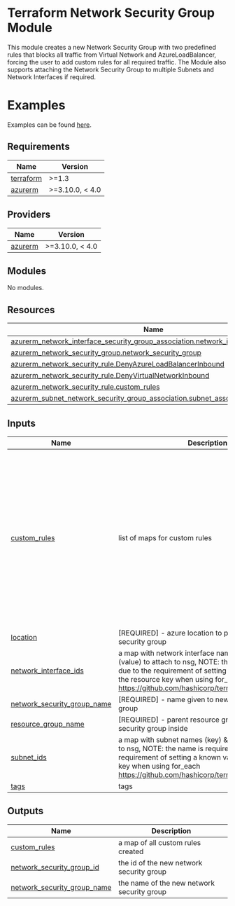 # Terraform Network Security Group Module
This module creates a new Network Security Group with two predefined rules that blocks all traffic from Virtual Network and AzureLoadBalancer, forcing the user to add custom rules for all required traffic. The Module also supports attaching the Network Security Group to multiple Subnets and Network Interfaces if required.

# Examples
Examples can be found [here](https://github.com/hmcts/terraform-module-network-security-group/tree/master/examples).

## Requirements

| Name | Version |
|------|---------|
| <a name="requirement_terraform"></a> [terraform](#requirement\_terraform) | >=1.3 |
| <a name="requirement_azurerm"></a> [azurerm](#requirement\_azurerm) | >=3.10.0, < 4.0 |

## Providers

| Name | Version |
|------|---------|
| <a name="provider_azurerm"></a> [azurerm](#provider\_azurerm) | >=3.10.0, < 4.0 |

## Modules

No modules.

## Resources

| Name | Type |
|------|------|
| [azurerm_network_interface_security_group_association.network_interface_association](https://registry.terraform.io/providers/hashicorp/azurerm/latest/docs/resources/network_interface_security_group_association) | resource |
| [azurerm_network_security_group.network_security_group](https://registry.terraform.io/providers/hashicorp/azurerm/latest/docs/resources/network_security_group) | resource |
| [azurerm_network_security_rule.DenyAzureLoadBalancerInbound](https://registry.terraform.io/providers/hashicorp/azurerm/latest/docs/resources/network_security_rule) | resource |
| [azurerm_network_security_rule.DenyVirtualNetworkInbound](https://registry.terraform.io/providers/hashicorp/azurerm/latest/docs/resources/network_security_rule) | resource |
| [azurerm_network_security_rule.custom_rules](https://registry.terraform.io/providers/hashicorp/azurerm/latest/docs/resources/network_security_rule) | resource |
| [azurerm_subnet_network_security_group_association.subnet_association](https://registry.terraform.io/providers/hashicorp/azurerm/latest/docs/resources/subnet_network_security_group_association) | resource |

## Inputs

| Name | Description | Type | Default | Required |
|------|-------------|------|---------|:--------:|
| <a name="input_custom_rules"></a> [custom\_rules](#input\_custom\_rules) | list of maps for custom rules | <pre>list(object({<br>    access                       = optional(string)<br>    description                  = optional(string)<br>    destination_address_prefix   = optional(string)<br>    destination_address_prefixes = optional(list(string))<br>    destination_port_ranges      = optional(list(string))<br>    destination_port_range       = optional(string)<br>    direction                    = optional(string)<br>    name                         = string<br>    priority                     = number<br>    protocol                     = optional(string)<br>    source_address_prefix        = optional(string)<br>    source_address_prefixes      = optional(list(string))<br>    source_port_range            = optional(string)<br>    source_port_ranges           = optional(list(string))<br>  }))</pre> | `[]` | no |
| <a name="input_location"></a> [location](#input\_location) | [REQUIRED] - azure location to place network security group | `string` | n/a | yes |
| <a name="input_network_interface_ids"></a> [network\_interface\_ids](#input\_network\_interface\_ids) | a map with network interface names (key) & ids (value) to attach to nsg, NOTE: the name is required due to the requirement of setting a known value for the resource key when using for\_each https://github.com/hashicorp/terraform/issues/29957 | `map(string)` | `{}` | no |
| <a name="input_network_security_group_name"></a> [network\_security\_group\_name](#input\_network\_security\_group\_name) | [REQUIRED] - name given to new network security group | `string` | n/a | yes |
| <a name="input_resource_group_name"></a> [resource\_group\_name](#input\_resource\_group\_name) | [REQUIRED] - parent resource group of network security group inside | `string` | n/a | yes |
| <a name="input_subnet_ids"></a> [subnet\_ids](#input\_subnet\_ids) | a map with subnet names (key) & ids (value) to attach to nsg, NOTE: the name is required due to the requirement of setting a known value for the resource key when using for\_each https://github.com/hashicorp/terraform/issues/29957 | `map(string)` | `{}` | no |
| <a name="input_tags"></a> [tags](#input\_tags) | tags | `map(any)` | `{}` | no |

## Outputs

| Name | Description |
|------|-------------|
| <a name="output_custom_rules"></a> [custom\_rules](#output\_custom\_rules) | a map of all custom rules created |
| <a name="output_network_security_group_id"></a> [network\_security\_group\_id](#output\_network\_security\_group\_id) | the id of the new network security group |
| <a name="output_network_security_group_name"></a> [network\_security\_group\_name](#output\_network\_security\_group\_name) | the name of the new network security group |
